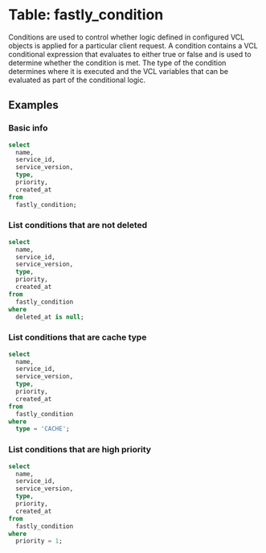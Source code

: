 # Table: fastly_condition

Conditions are used to control whether logic defined in configured VCL objects is applied for a particular client request. A condition contains a VCL conditional expression that evaluates to either true or false and is used to determine whether the condition is met. The type of the condition determines where it is executed and the VCL variables that can be evaluated as part of the conditional logic.

## Examples

### Basic info

```sql
select
  name,
  service_id,
  service_version,
  type,
  priority,
  created_at
from
  fastly_condition;
```

### List conditions that are not deleted

```sql
select
  name,
  service_id,
  service_version,
  type,
  priority,
  created_at
from
  fastly_condition
where
  deleted_at is null;
```

### List conditions that are cache type

```sql
select
  name,
  service_id,
  service_version,
  type,
  priority,
  created_at
from
  fastly_condition
where
  type = 'CACHE';
```

### List conditions that are high priority

```sql
select
  name,
  service_id,
  service_version,
  type,
  priority,
  created_at
from
  fastly_condition
where
  priority = 1;
```
